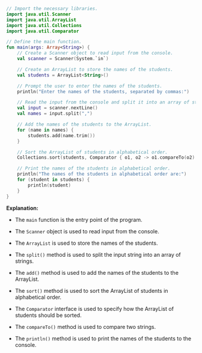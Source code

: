 ```kotlin
// Import the necessary libraries.
import java.util.Scanner
import java.util.ArrayList
import java.util.Collections
import java.util.Comparator

// Define the main function.
fun main(args: Array<String>) {
    // Create a Scanner object to read input from the console.
    val scanner = Scanner(System.`in`)

    // Create an ArrayList to store the names of the students.
    val students = ArrayList<String>()

    // Prompt the user to enter the names of the students.
    println("Enter the names of the students, separated by commas:")

    // Read the input from the console and split it into an array of strings.
    val input = scanner.nextLine()
    val names = input.split(",")

    // Add the names of the students to the ArrayList.
    for (name in names) {
        students.add(name.trim())
    }

    // Sort the ArrayList of students in alphabetical order.
    Collections.sort(students, Comparator { o1, o2 -> o1.compareTo(o2) })

    // Print the names of the students in alphabetical order.
    println("The names of the students in alphabetical order are:")
    for (student in students) {
        println(student)
    }
}
```

**Explanation:**

* The `main` function is the entry point of the program.

* The `Scanner` object is used to read input from the console.

* The `ArrayList` is used to store the names of the students.

* The `split()` method is used to split the input string into an array of strings.

* The `add()` method is used to add the names of the students to the ArrayList.

* The `sort()` method is used to sort the ArrayList of students in alphabetical order.

* The `Comparator` interface is used to specify how the ArrayList of students should be sorted.

* The `compareTo()` method is used to compare two strings.

* The `println()` method is used to print the names of the students to the console.